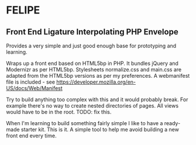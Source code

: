 # FELIPE

## Front End Ligature Interpolating PHP Envelope

Provides a very simple and just good enough base for prototyping and learning.

Wraps up a front end based on HTML5bp in PHP.
It bundles jQuery and Modernizr as per HTML5bp. Stylesheets normalize.css and main.css are adapted from the HTML5bp versions as per my preferences.
A webmanifest file is included - see https://developer.mozilla.org/en-US/docs/Web/Manifest 

Try to build anything too complex with this and it would probably break.
For example there's no way to create nested directories of pages. All views would have to be in the root. TODO: fix this.

When I'm learning to build something fairly simple I like to have a ready-made starter kit.
This is it. A simple tool to help me avoid building a new front end every time. 

